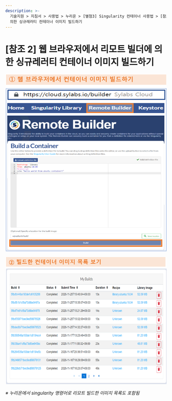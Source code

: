 ```yaml
---
description: >-
  기술지원 > 지침서 > 사용법 > 누리온 > [별첨3] Singularity 컨테이너 사용법 > [참조 2] 웹 브라우저에서 리모트 빌더에
  의한 싱규레러티 컨테이너 이미지 빌드하기
---
```


# \[참조 2] 웹 브라우저에서 리모트 빌더에 의한 싱규레러티 컨테이너 이미지 빌드하기

![](<../../../../.gitbook/assets/웹 브라우저에서 컨테이너 이미지 빌드하기.png>)

![](<../../../../.gitbook/assets/빌드한 컨테이너 이미지 목록 보기.png>)

_※ 누리온에서 singularity 명령어로 리모트 빌드한 이미지 목록도 포함됨_
